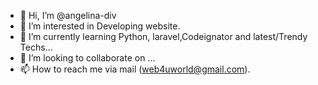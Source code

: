 - 👋 Hi, I’m @angelina-div
- 👀 I’m interested in Developing website.
- 🌱 I’m currently learning Python, laravel,Codeignator and latest/Trendy Techs...
- 💞️ I’m looking to collaborate on ...
- 📫 How to reach me via mail (web4uworld@gmail.com).

<!---
angelina-div/angelina-div is a ✨ special ✨ repository because its `README.md` (this file) appears on your GitHub profile.
You can click the Preview link to take a look at your changes.
--->
